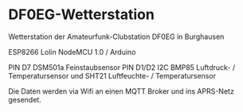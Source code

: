 # DF0EG-Wetterstation
Wetterstation der Amateurfunk-Clubstation DF0EG in Burghausen

ESP8266 Lolin NodeMCU 1.0 / Arduino

PIN D7 DSM501a Feinstaubsensor
PIN D1/D2 I2C BMP85 Luftdruck- / Temperatursensor und SHT21 Luftfeuchte- / Temperatursensor

Die Daten werden via Wifi an einen MQTT Broker und ins APRS-Netz gesendet.
